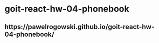 <h1>goit-react-hw-04-phonebook</h1>
<h2>https://pawelrogowski.github.io/goit-react-hw-04-phonebook/</h2>
